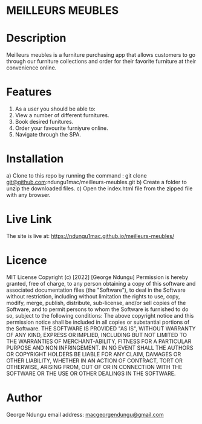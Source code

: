 # MEILLEURS MEUBLES

# Description
Meilleurs meubles is a furniture purchasing  app that allows customers to go through our furniture collections and order for their favorite furniture at their convenience online.

# Features
1. As a user you should be able to:
2. View a number of different furnitures.
3. Book desired funitures.
4. Order your favourite furniyure online.
5. Navigate through the SPA.


# Installation
a) Clone to this repo by running the command : git clone 
git@github.com:ndungu1mac/meilleurs-meubles.git
b) Create a folder to unzip the downloaded files.
c) Open the index.html file from the zipped file with any browser.

# Live Link
The site is live at:
https://ndungu1mac.github.io/meilleurs-meubles/


# Licence
MIT License Copyright (c) [2022] [George Ndungu] Permission is hereby granted, free of charge, to any person obtaining a copy of this software and associated documentation files (the "Software"), to deal in the Software without restriction, including without limitation the rights to use, copy, modify, merge, publish, distribute, sub-license, and/or sell copies of the Software, and to permit persons to whom the Software is furnished to do so, subject to the following conditions: The above copyright notice and this permission notice shall be included in all copies or substantial portions of the Software. THE SOFTWARE IS PROVIDED "AS IS", WITHOUT WARRANTY OF ANY KIND, EXPRESS OR IMPLIED, INCLUDING BUT NOT LIMITED TO THE WARRANTIES OF MERCHANT-ABILITY, FITNESS FOR A PARTICULAR PURPOSE AND NON INFRINGEMENT. IN NO EVENT SHALL THE AUTHORS OR COPYRIGHT HOLDERS BE LIABLE FOR ANY CLAIM, DAMAGES OR OTHER LIABILITY, WHETHER IN AN ACTION OF CONTRACT, TORT OR OTHERWISE, ARISING FROM, OUT OF OR IN CONNECTION WITH THE SOFTWARE OR THE USE OR OTHER DEALINGS IN THE SOFTWARE.



# Author
George Ndungu
email address: macgeorgendungu@gmail.com
